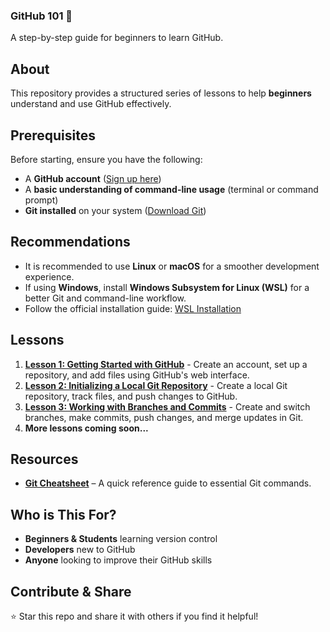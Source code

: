### **GitHub 101 🚀**  
A step-by-step guide for beginners to learn GitHub.  

## **About**  
This repository provides a structured series of lessons to help **beginners** understand and use GitHub effectively.  

## **Prerequisites**
Before starting, ensure you have the following:
- A **GitHub account** ([Sign up here](https://github.com))
- A **basic understanding of command-line usage** (terminal or command prompt)
- **Git installed** on your system ([Download Git](https://git-scm.com/downloads))

## **Recommendations**
- It is recommended to use **Linux** or **macOS** for a smoother development experience.
- If using **Windows**, install **Windows Subsystem for Linux (WSL)** for a better Git and command-line workflow.
- Follow the official installation guide: [WSL Installation](https://learn.microsoft.com/en-us/windows/wsl/install)

## **Lessons**  
1. **[Lesson 1: Getting Started with GitHub](lessons/lesson-1.md)** - Create an account, set up a repository, and add files using GitHub's web interface.  
2. **[Lesson 2: Initializing a Local Git Repository](lessons/lesson-2.md)** - Create a local Git repository, track files, and push changes to GitHub.  
3. **[Lesson 3: Working with Branches and Commits](lessons/lesson-3.md)** - Create and switch branches, make commits, push changes, and merge updates in Git.
4. **More lessons coming soon...**  

## **Resources** 
- **[Git Cheatsheet](resources/git-cheatsheet.md)** – A quick reference guide to essential Git commands. 

## **Who is This For?**  
- **Beginners & Students** learning version control  
- **Developers** new to GitHub  
- **Anyone** looking to improve their GitHub skills  

## **Contribute & Share**  
⭐ Star this repo and share it with others if you find it helpful!  
